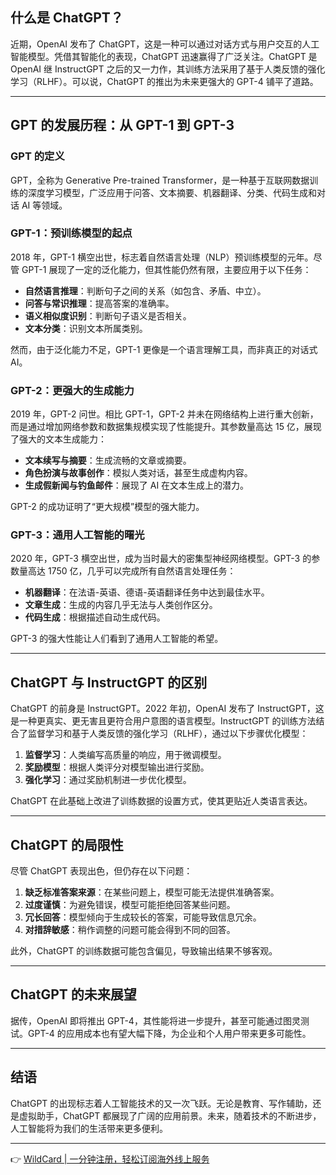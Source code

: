 ## 什么是 ChatGPT？

近期，OpenAI 发布了 ChatGPT，这是一种可以通过对话方式与用户交互的人工智能模型。凭借其智能化的表现，ChatGPT 迅速赢得了广泛关注。ChatGPT 是 OpenAI 继 InstructGPT 之后的又一力作，其训练方法采用了基于人类反馈的强化学习（RLHF）。可以说，ChatGPT 的推出为未来更强大的 GPT-4 铺平了道路。

---

## GPT 的发展历程：从 GPT-1 到 GPT-3

### GPT 的定义

GPT，全称为 Generative Pre-trained Transformer，是一种基于互联网数据训练的深度学习模型，广泛应用于问答、文本摘要、机器翻译、分类、代码生成和对话 AI 等领域。

### GPT-1：预训练模型的起点

2018 年，GPT-1 横空出世，标志着自然语言处理（NLP）预训练模型的元年。尽管 GPT-1 展现了一定的泛化能力，但其性能仍然有限，主要应用于以下任务：
- **自然语言推理**：判断句子之间的关系（如包含、矛盾、中立）。
- **问答与常识推理**：提高答案的准确率。
- **语义相似度识别**：判断句子语义是否相关。
- **文本分类**：识别文本所属类别。

然而，由于泛化能力不足，GPT-1 更像是一个语言理解工具，而非真正的对话式 AI。

### GPT-2：更强大的生成能力

2019 年，GPT-2 问世。相比 GPT-1，GPT-2 并未在网络结构上进行重大创新，而是通过增加网络参数和数据集规模实现了性能提升。其参数量高达 15 亿，展现了强大的文本生成能力：
- **文本续写与摘要**：生成流畅的文章或摘要。
- **角色扮演与故事创作**：模拟人类对话，甚至生成虚构内容。
- **生成假新闻与钓鱼邮件**：展现了 AI 在文本生成上的潜力。

GPT-2 的成功证明了“更大规模”模型的强大能力。

### GPT-3：通用人工智能的曙光

2020 年，GPT-3 横空出世，成为当时最大的密集型神经网络模型。GPT-3 的参数量高达 1750 亿，几乎可以完成所有自然语言处理任务：
- **机器翻译**：在法语-英语、德语-英语翻译任务中达到最佳水平。
- **文章生成**：生成的内容几乎无法与人类创作区分。
- **代码生成**：根据描述自动生成代码。

GPT-3 的强大性能让人们看到了通用人工智能的希望。

---

## ChatGPT 与 InstructGPT 的区别

ChatGPT 的前身是 InstructGPT。2022 年初，OpenAI 发布了 InstructGPT，这是一种更真实、更无害且更符合用户意图的语言模型。InstructGPT 的训练方法结合了监督学习和基于人类反馈的强化学习（RLHF），通过以下步骤优化模型：
1. **监督学习**：人类编写高质量的响应，用于微调模型。
2. **奖励模型**：根据人类评分对模型输出进行奖励。
3. **强化学习**：通过奖励机制进一步优化模型。

ChatGPT 在此基础上改进了训练数据的设置方式，使其更贴近人类语言表达。

---

## ChatGPT 的局限性

尽管 ChatGPT 表现出色，但仍存在以下问题：
1. **缺乏标准答案来源**：在某些问题上，模型可能无法提供准确答案。
2. **过度谨慎**：为避免错误，模型可能拒绝回答某些问题。
3. **冗长回答**：模型倾向于生成较长的答案，可能导致信息冗余。
4. **对措辞敏感**：稍作调整的问题可能会得到不同的回答。

此外，ChatGPT 的训练数据可能包含偏见，导致输出结果不够客观。

---

## ChatGPT 的未来展望

据传，OpenAI 即将推出 GPT-4，其性能将进一步提升，甚至可能通过图灵测试。GPT-4 的应用成本也有望大幅下降，为企业和个人用户带来更多可能性。

---

## 结语

ChatGPT 的出现标志着人工智能技术的又一次飞跃。无论是教育、写作辅助，还是虚拟助手，ChatGPT 都展现了广阔的应用前景。未来，随着技术的不断进步，人工智能将为我们的生活带来更多便利。

---

👉 [WildCard | 一分钟注册，轻松订阅海外线上服务](https://bit.ly/bewildcard)